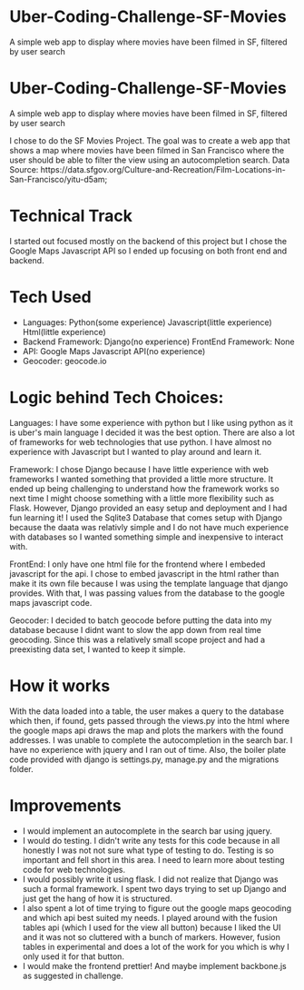 # Uber-Coding-Challenge-SF-Movies
A simple web app to display where movies have been filmed in SF, filtered by user search
# Uber-Coding-Challenge-SF-Movies
A simple web app to display where movies have been filmed in SF, filtered by user search

<p>I chose to do the SF Movies Project. The goal was to create a web app that shows a map where movies have been filmed in San Francisco where the user should be able to filter the view using an autocompletion search. 
Data Source: https://data.sfgov.org/Culture-and-Recreation/Film-Locations-in-San-Francisco/yitu-d5am;</p>

<h1>Technical Track</h1>
<p>I started out focused mostly on the backend of this project but I chose the Google Maps Javascript API so I ended up focusing on both front end and backend.</p>

<h1>Tech Used</h1>
<ul>
<li>Languages: Python(some experience)
			   Javascript(little experience)
			   Html(little experience)</li>
<li>Backend Framework: Django(no experience)
    FrontEnd Framework: None</li>
<li>API: Google Maps Javascript API(no experience)</li>
<li>Geocoder: geocode.io</li>
</ul>

<h1>Logic behind Tech Choices:</h1>
Languages: I have some experience with python but I like using python as it is uber's main language I decided it was the best option. There are also a lot of frameworks for web technologies that use python. I have almost no experience with Javascript but I wanted to play around and learn it.

Framework: I chose Django because I have little experience with web frameworks I wanted something that provided a little more structure. It ended up being challenging to understand how the framework works so next time I might choose something with a little more flexibility such as Flask. However, Django provided an easy setup and deployment and I had fun learning it! I used the Sqlite3 Database that comes setup with Django because the daata was relativly simple and I do not have much experience with databases so I wanted something simple and inexpensive to interact with. 

FrontEnd: I only have one html file for the frontend where I embeded javascript for the api. I chose to embed javascript in the html rather than make it its own file because I was using the template language that django provides. With that, I was passing values from the database to the google maps javascript code. 

Geocoder: I decided to batch geocode before putting the data into my database because I didnt want to slow the app down from real time geocoding. Since this was a relatively small scope project and had a preexisting data set, I wanted to keep it simple. 


<h1>How it works</h1>

With the data loaded into a table, the user makes a query to the database which then, if found, gets passed through the views.py into the html where the google maps api draws the map and plots the markers with the found addresses. I was unable to complete the autocompletion in the search bar. I have no experience with jquery and I ran out of time. Also, the boiler plate code provided with django is settings.py, manage.py and the migrations folder. 

<h1>Improvements</h1>
<ul>

<li>I would implement an autocomplete in the search bar using jquery.</li> 

<li>I would do testing. I didn't write any tests for this code because in all honestly I was not not sure what type of testing to do. Testing is so important and fell short in this area. I need to learn more about testing code for web technologies. </li>

<li>I would possibly write it using flask. I did not realize that Django was such a formal framework. I spent two days trying to set up Django and just get the hang of how it is structured.</li>

<li>I also spent a lot of time trying to figure out the google maps geocoding and which api best suited my needs. I played around with the fusion tables api (which I used for the view all button) because I liked the UI and it was not so cluttered with a bunch of markers. However, fusion tables in experimental and does a lot of the work for you which is why I only used it for that button.</li>

<li>I would make the frontend prettier! And maybe implement backbone.js as suggested in challenge.</li>
</ul>
